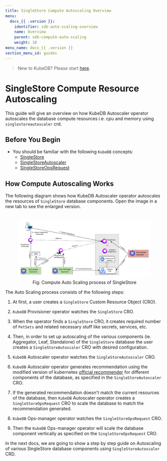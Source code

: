 ```yaml
---
title: SingleStore Compute Autoscaling Overview
menu:
  docs_{{ .version }}:
    identifier: sdb-auto-scaling-overview
    name: Overview
    parent: sdb-compute-auto-scaling
    weight: 10
menu_name: docs_{{ .version }}
section_menu_id: guides
---
```


> New to KubeDB? Please start [here](/docs/README.md).

# SingleStore Compute Resource Autoscaling

This guide will give an overview on how KubeDB Autoscaler operator autoscales the database compute resources i.e. cpu and memory using `singlestoreautoscaler` crd.

## Before You Begin

- You should be familiar with the following `KubeDB` concepts:
  - [SingleStore](/docs/guides/singlestore/concepts/singlestore.md)
  - [SingleStoreAutoscaler](/docs/guides/singlestore/concepts/autoscaler.md)
  - [SingleStoreOpsRequest](/docs/guides/singlestore/concepts/opsrequest.md)

## How Compute Autoscaling Works

The following diagram shows how KubeDB Autoscaler operator autoscales the resources of `SingleStore` database components. Open the image in a new tab to see the enlarged version.

<figure align="center">
  <img alt="Compute Auto Scaling process of SingleStore" src="/docs/images/singlestore/compute-process.svg">
<figcaption align="center">Fig: Compute Auto Scaling process of SingleStore</figcaption>
</figure>

The Auto Scaling process consists of the following steps:

1. At first, a user creates a `SingleStore` Custom Resource Object (CRO).

2. `KubeDB` Provisioner  operator watches the `SingleStore` CRO.

3. When the operator finds a `SingleStore` CRO, it creates required number of `PetSets` and related necessary stuff like secrets, services, etc.

4. Then, in order to set up autoscaling of the various components (ie. Aggregator, Leaf, Standalone) of the `SingleStore` database the user creates a `SingleStoreAutoscaler` CRO with desired configuration.

5. `KubeDB` Autoscaler operator watches the `SingleStoreAutoscaler` CRO.

6. `KubeDB` Autoscaler operator generates recommendation using the modified version of kubernetes [official recommender](https://github.com/kubernetes/autoscaler/tree/master/vertical-pod-autoscaler/pkg/recommender) for different components of the database, as specified in the `SingleStoreAutoscaler` CRO.

7. If the generated recommendation doesn't match the current resources of the database, then `KubeDB` Autoscaler operator creates a `SingleStoreOpsRequest` CRO to scale the database to match the recommendation generated.

8. `KubeDB` Ops-manager operator watches the `SingleStoreOpsRequest` CRO.

9. Then the `KubeDB` Ops-manager operator will scale the database component vertically as specified on the `SingleStoreOpsRequest` CRO.

In the next docs, we are going to show a step by step guide on Autoscaling of various SingleStore database components using `SingleStoreAutoscaler` CRD.